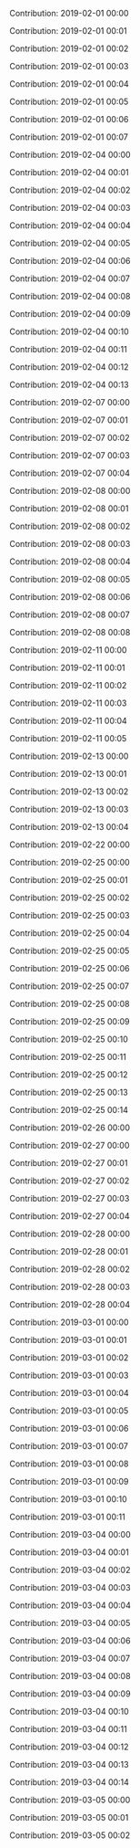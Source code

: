 Contribution: 2019-02-01 00:00

Contribution: 2019-02-01 00:01

Contribution: 2019-02-01 00:02

Contribution: 2019-02-01 00:03

Contribution: 2019-02-01 00:04

Contribution: 2019-02-01 00:05

Contribution: 2019-02-01 00:06

Contribution: 2019-02-01 00:07

Contribution: 2019-02-04 00:00

Contribution: 2019-02-04 00:01

Contribution: 2019-02-04 00:02

Contribution: 2019-02-04 00:03

Contribution: 2019-02-04 00:04

Contribution: 2019-02-04 00:05

Contribution: 2019-02-04 00:06

Contribution: 2019-02-04 00:07

Contribution: 2019-02-04 00:08

Contribution: 2019-02-04 00:09

Contribution: 2019-02-04 00:10

Contribution: 2019-02-04 00:11

Contribution: 2019-02-04 00:12

Contribution: 2019-02-04 00:13

Contribution: 2019-02-07 00:00

Contribution: 2019-02-07 00:01

Contribution: 2019-02-07 00:02

Contribution: 2019-02-07 00:03

Contribution: 2019-02-07 00:04

Contribution: 2019-02-08 00:00

Contribution: 2019-02-08 00:01

Contribution: 2019-02-08 00:02

Contribution: 2019-02-08 00:03

Contribution: 2019-02-08 00:04

Contribution: 2019-02-08 00:05

Contribution: 2019-02-08 00:06

Contribution: 2019-02-08 00:07

Contribution: 2019-02-08 00:08

Contribution: 2019-02-11 00:00

Contribution: 2019-02-11 00:01

Contribution: 2019-02-11 00:02

Contribution: 2019-02-11 00:03

Contribution: 2019-02-11 00:04

Contribution: 2019-02-11 00:05

Contribution: 2019-02-13 00:00

Contribution: 2019-02-13 00:01

Contribution: 2019-02-13 00:02

Contribution: 2019-02-13 00:03

Contribution: 2019-02-13 00:04

Contribution: 2019-02-22 00:00

Contribution: 2019-02-25 00:00

Contribution: 2019-02-25 00:01

Contribution: 2019-02-25 00:02

Contribution: 2019-02-25 00:03

Contribution: 2019-02-25 00:04

Contribution: 2019-02-25 00:05

Contribution: 2019-02-25 00:06

Contribution: 2019-02-25 00:07

Contribution: 2019-02-25 00:08

Contribution: 2019-02-25 00:09

Contribution: 2019-02-25 00:10

Contribution: 2019-02-25 00:11

Contribution: 2019-02-25 00:12

Contribution: 2019-02-25 00:13

Contribution: 2019-02-25 00:14

Contribution: 2019-02-26 00:00

Contribution: 2019-02-27 00:00

Contribution: 2019-02-27 00:01

Contribution: 2019-02-27 00:02

Contribution: 2019-02-27 00:03

Contribution: 2019-02-27 00:04

Contribution: 2019-02-28 00:00

Contribution: 2019-02-28 00:01

Contribution: 2019-02-28 00:02

Contribution: 2019-02-28 00:03

Contribution: 2019-02-28 00:04

Contribution: 2019-03-01 00:00

Contribution: 2019-03-01 00:01

Contribution: 2019-03-01 00:02

Contribution: 2019-03-01 00:03

Contribution: 2019-03-01 00:04

Contribution: 2019-03-01 00:05

Contribution: 2019-03-01 00:06

Contribution: 2019-03-01 00:07

Contribution: 2019-03-01 00:08

Contribution: 2019-03-01 00:09

Contribution: 2019-03-01 00:10

Contribution: 2019-03-01 00:11

Contribution: 2019-03-04 00:00

Contribution: 2019-03-04 00:01

Contribution: 2019-03-04 00:02

Contribution: 2019-03-04 00:03

Contribution: 2019-03-04 00:04

Contribution: 2019-03-04 00:05

Contribution: 2019-03-04 00:06

Contribution: 2019-03-04 00:07

Contribution: 2019-03-04 00:08

Contribution: 2019-03-04 00:09

Contribution: 2019-03-04 00:10

Contribution: 2019-03-04 00:11

Contribution: 2019-03-04 00:12

Contribution: 2019-03-04 00:13

Contribution: 2019-03-04 00:14

Contribution: 2019-03-05 00:00

Contribution: 2019-03-05 00:01

Contribution: 2019-03-05 00:02

